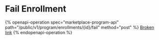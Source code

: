 # Fail Enrollment

{% openapi-operation spec="marketplace-program-api" path="/public/v1/program/enrollments/{id}/fail" method="post" %}
[Broken link](broken-reference)
{% endopenapi-operation %}
